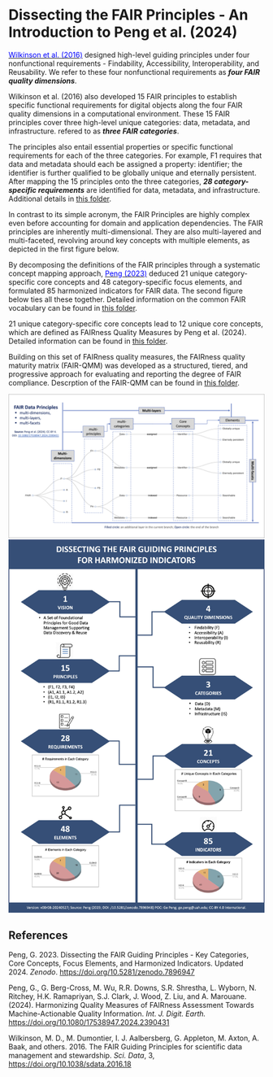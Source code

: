 Dissecting the FAIR Principles - An Introduction to Peng et al. (2024)
==================================================================

[<span class="underline" style="color:blue">Wilkinson et al. (2016)</span>](https://doi.org/10.1038/sdata.2016.18) designed high-level guiding principles under four nonfunctional requirements - Findability, Accessibility, Interoperability, and Reusability. We refer to these four nonfunctional requirements as ***four FAIR quality dimensions***.

Wilkinson et al. (2016) also developed 15 FAIR principles to establish specific functional requirements for digital objects along the four FAIR quality dimensions in a computational environment. These 15 FAIR principles cover three high-level unique categories: data, metadata, and infrastructure. refered to as ***three FAIR categories***. 

The principles also entail essential properties or specific functional requirements for each of the three categories. For example, F1 requires that data and metadata should each be assigned a property: identifier; the identifier is further qualified to be globally unique and eternally persistent. After mapping the 15 principles onto the three categories, ***28 category-specific requirements*** are identified for data, metadata, and infrastructure. Additional details in [this folder](https://github.com/gepeng86/FAIRness-QualityMeasures/tree/main/Category-Specific%20Requirements).

In contrast to its simple acronym, the FAIR Principles are highly complex even before accounting for domain and application dependencies. The FAIR principles are inherently multi-dimensional. They are also multi-layered and multi-faceted, revolving around key concepts with multiple elements, as depicted in the first figure below.

By decomposing the definitions of the FAIR principles through a systematic concept mapping approach, [<span class="underline" style="color:blue">Peng (2023)</span>](https://doi.org/10.5281/zenodo.7896948) deduced 21 unique category-specific core concepts and 48 category-specific focus elements, and formulated 85 harmonized indicators for FAIR data. The second figure below ties all these together. Detailed information on the common FAIR vocabulary can be found in [this folder](https://github.com/gepeng86/FAIRness-QualityMeasures/tree/main/Common%20FAIR%20Vocabulary).

21 unique category-specific core concepts lead to 12 unique core concepts, which are defined as FAIRness Quality Measures by Peng  et al. (2024). Detailed information can be found in [this folder](https://github.com/gepeng86/FAIRness-QualityMeasures/tree/main/FAIR%20Quality%20Measures).

Building on this set of FAIRness quality measures, the FAIRness quality maturity matrix (FAIR-QMM) was developed as a structured, tiered, and progressive approach for evaluating and reporting the degree of FAIR compliance. Descrption of the FAIR-QMM can be found in [this folder](https://github.com/gepeng86/FAIRness-QualityMeasures/tree/main/FAIRness%20Quality%20Maturity%20Matrix).

<img src="https://github.com/gepeng86/FAIRness-QualityMeasures/blob/main/_images/Peng_etal_2024_FAIR-QM_Figure2_Citation.jpg" width="850" />

<img src="https://github.com/gepeng86/FAIRness-QualityMeasures/blob/main/_images/Peng_DissectingFAIR-Principles_v00r08.jpg" width="600" />


References
----------

Peng, G. 2023. Dissecting the FAIR Guiding Principles - Key Categories, Core Concepts, Focus Elements, and Harmonized Indicators. Updated 2024. _Zenodo_. https://doi.org/10.5281/zenodo.7896947 

Peng, G., G. Berg-Cross, M. Wu, R.R. Downs, S.R. Shrestha, L. Wyborn, N. Ritchey, H.K. Ramapriyan, S.J. Clark, J. Wood, Z. Liu, and A. Marouane. (2024). Harmonizing Quality Measures of FAIRness Assessment Towards Machine-Actionable Quality Information. _Int. J. Digit. Earth._ https://doi.org/10.1080/17538947.2024.2390431

Wilkinson, M. D.,  M. Dumontier, I. J. Aalbersberg, G. Appleton, M. Axton, A. Baak, and others. 2016. The FAIR Guiding Principles for scientific data management and stewardship. _Sci. Data_, 3,  https://doi.org/10.1038/sdata.2016.18

